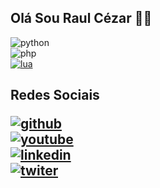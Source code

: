 ## Olá Sou Raul Cézar 👋🏼

![python](https://img.shields.io/badge/Python-14354C?style=for-the-badge&logo=python&logoColor=white)
<br>
![php](https://img.shields.io/badge/PHP-777BB4?style=for-the-badge&logo=php&logoColor=white)
<br>
[![lua](https://img.shields.io/badge/Lua-2C2D72?style=for-the-badge&logo=lua&logoColor=white)]()

<h2>Redes Sociais

[![github](https://img.shields.io/badge/GitHub-100000?style=for-the-badge&logo=github&logoColor=white)](https://github.com/devraulczr)
<br>
[![youtube](https://img.shields.io/badge/YouTube-FF0000?style=for-the-badge&logo=youtube&logoColor=white)](https://www.youtube.com/@mikey_code)
<br>
[![linkedin](https://img.shields.io/badge/LinkedIn-0077B5?style=for-the-badge&logo=linkedin&logoColor=white)](https://www.linkedin.com/in/raul-cézar-907a7b334/)
<br>
[![twiter](    https://img.shields.io/badge/Twitter-1DA1F2?style=for-the-badge&logo=twitter&logoColor=white)](https://x.com/devraulc)
